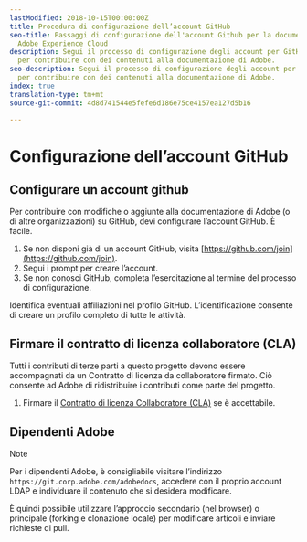 ```yaml
---
lastModified: 2018-10-15T00:00:00Z
title: Procedura di configurazione dell’account GitHub
seo-title: Passaggi di configurazione dell'account Github per la documentazione di
  Adobe Experience Cloud
description: Segui il processo di configurazione degli account per GitHub, richiesto
  per contribuire con dei contenuti alla documentazione di Adobe.
seo-description: Segui il processo di configurazione degli account per GitHub, richiesto
  per contribuire con dei contenuti alla documentazione di Adobe.
index: true
translation-type: tm+mt
source-git-commit: 4d8d741544e5fefe6d186e75ce4157ea127d5b16

---
```


# Configurazione dell’account GitHub

## Configurare un account github

Per contribuire con modifiche o aggiunte alla documentazione di Adobe (o di altre organizzazioni) su GitHub, devi configurare l’account GitHub. È facile.

1. Se non disponi già di un account GitHub, visita [https://github.com/join](https://github.com/join).
1. Segui i prompt per creare l’account.
1. Se non conosci GitHub, completa l’esercitazione al termine del processo di configurazione.

Identifica eventuali affiliazioni nel profilo GitHub. L’identificazione consente di creare un profilo completo di tutte le attività.

## Firmare il contratto di licenza collaboratore (CLA)

Tutti i contributi di terze parti a questo progetto devono essere accompagnati da un Contratto di licenza
da collaboratore firmato. Ciò consente ad Adobe di ridistribuire i contributi
come parte del progetto.

1. Firmare il [Contratto di licenza Collaboratore (CLA)](http://opensource.adobe.com/cla.html) se è accettabile.

## Dipendenti Adobe

>[!NOTE]
>
>Per i dipendenti Adobe, è consigliabile visitare l’indirizzo `https://git.corp.adobe.com/adobedocs`, accedere con il proprio account LDAP e individuare il contenuto che si desidera modificare.
>
>È quindi possibile utilizzare l’approccio secondario (nel browser) o principale (forking e clonazione locale) per modificare articoli e inviare richieste di pull.
